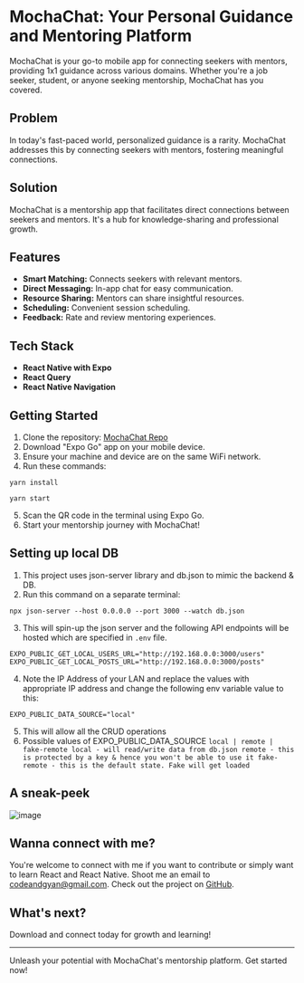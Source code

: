 # MochaChat: Your Personal Guidance and Mentoring Platform

MochaChat is your go-to mobile app for connecting seekers with mentors, providing 1x1 guidance across various domains. Whether you're a job seeker, student, or anyone seeking mentorship, MochaChat has you covered.

## Problem

In today's fast-paced world, personalized guidance is a rarity. MochaChat addresses this by connecting seekers with mentors, fostering meaningful connections.

## Solution

MochaChat is a mentorship app that facilitates direct connections between seekers and mentors. It's a hub for knowledge-sharing and professional growth.

## Features

- **Smart Matching:** Connects seekers with relevant mentors.
- **Direct Messaging:** In-app chat for easy communication.
- **Resource Sharing:** Mentors can share insightful resources.
- **Scheduling:** Convenient session scheduling.
- **Feedback:** Rate and review mentoring experiences.

## Tech Stack

- **React Native with Expo**
- **React Query**
- **React Native Navigation**

## Getting Started

1. Clone the repository: [MochaChat Repo](https://github.com/codeandgyan/connectl)
2. Download "Expo Go" app on your mobile device.
3. Ensure your machine and device are on the same WiFi network.
4. Run these commands:
```
yarn install
```
```
yarn start
```
5. Scan the QR code in the terminal using Expo Go.
6. Start your mentorship journey with MochaChat!

## Setting up local DB
1. This project uses json-server library and db.json to mimic the backend & DB.
2. Run this command on a separate terminal:
```
npx json-server --host 0.0.0.0 --port 3000 --watch db.json
```
3. This will spin-up the json server and the following API endpoints will be hosted which are specified in `.env` file.
```
EXPO_PUBLIC_GET_LOCAL_USERS_URL="http://192.168.0.0:3000/users"
EXPO_PUBLIC_GET_LOCAL_POSTS_URL="http://192.168.0.0:3000/posts"
```
4. Note the IP Address of your LAN and replace the values with appropriate IP address and change the following env variable value to this:
```
EXPO_PUBLIC_DATA_SOURCE="local"
```
5. This will allow all the CRUD operations
6. Possible values of EXPO_PUBLIC_DATA_SOURCE
`
local | remote | fake-remote
local - will read/write data from db.json
remote - this is protected by a key & hence you won't be able to use it
fake-remote - this is the default state. Fake will get loaded
`
## A sneak-peek
![image](https://github.com/codeandgyan/connectl/assets/140544523/2d209e64-0121-4c45-bd83-eff0a63a43bc)

## Wanna connect with me?

You're welcome to connect with me if you  want to contribute or simply want to learn React and React Native. Shoot me an email to codeandgyan@gmail.com.
Check out the project on [GitHub](https://github.com/codeandgyan/connectl).

## What's next?

Download and connect today for growth and learning!

---

Unleash your potential with MochaChat's mentorship platform. Get started now!
